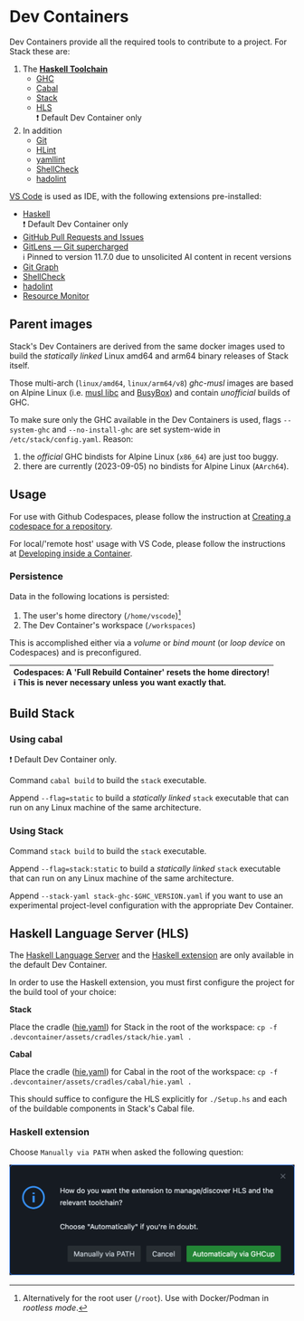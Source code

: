 # Dev Containers

Dev Containers provide all the required tools to contribute to a project. For
Stack these are:

1. The [**Haskell Toolchain**](https://www.haskell.org/ghcup/install/#supported-tools)
    * [GHC](https://www.haskell.org/ghc)
    * [Cabal](https://cabal.readthedocs.io)
    * [Stack](https://docs.haskellstack.org)
    * [HLS](https://haskell-language-server.readthedocs.io)  
      :exclamation: Default Dev Container only
1. In addition
    * [Git](https://git-scm.com)
    * [HLint](https://hackage.haskell.org/package/hlint)
    * [yamllint](https://yamllint.readthedocs.io)
    * [ShellCheck](https://www.shellcheck.net)
    * [hadolint](https://github.com/hadolint/hadolint)

[VS Code](https://code.visualstudio.com) is used as IDE, with the following
extensions pre-installed:

* [Haskell](https://marketplace.visualstudio.com/items?itemName=haskell.haskell)  
  :exclamation: Default Dev Container only
* [GitHub Pull Requests and Issues](https://marketplace.visualstudio.com/items?itemName=GitHub.vscode-pull-request-github)
* [GitLens — Git supercharged](https://marketplace.visualstudio.com/items?itemName=eamodio.gitlens)  
  :information_source: Pinned to version 11.7.0 due to unsolicited AI content
  in recent versions
* [Git Graph](https://marketplace.visualstudio.com/items?itemName=mhutchie.git-graph)
* [ShellCheck](https://marketplace.visualstudio.com/items?itemName=timonwong.shellcheck)
* [hadolint](https://marketplace.visualstudio.com/items?itemName=exiasr.hadolint)
* [Resource Monitor](https://marketplace.visualstudio.com/items?itemName=mutantdino.resourcemonitor)

## Parent images

Stack's Dev Containers are derived from the same docker images used to build
the *statically linked* Linux amd64 and arm64 binary releases of Stack itself.

Those multi-arch (`linux/amd64`, `linux/arm64/v8`) *ghc-musl* images are based
on Alpine Linux (i.e. [musl libc](https://musl.libc.org) and
[BusyBox](https://www.busybox.net)) and contain *unofficial* builds of GHC.

To make sure only the GHC available in the Dev Containers is used, flags
`--system-ghc` and `--no-install-ghc` are set system-wide in
`/etc/stack/config.yaml`. Reason:

1. the *official* GHC bindists for Alpine Linux (`x86_64`) are just too buggy.
2. there are currently (2023-09-05) no bindists for Alpine Linux (`AArch64`).

## Usage

For use with Github Codespaces, please follow the instruction at
[Creating a codespace for a repository](https://docs.github.com/en/codespaces/developing-in-codespaces/creating-a-codespace-for-a-repository#creating-a-codespace-for-a-repository).

For local/'remote host' usage with VS Code, please follow the instructions at
[Developing inside a Container](https://code.visualstudio.com/docs/devcontainers/containers).

### Persistence

Data in the following locations is persisted:

1. The user's home directory (`/home/vscode`)[^1]
2. The Dev Container's workspace (`/workspaces`)

[^1]: Alternatively for the root user (`/root`). Use with Docker/Podman in
*rootless mode*.

This is accomplished either via a *volume* or *bind mount* (or *loop device* on
Codespaces) and is preconfigured.

| **Codespaces: A 'Full Rebuild Container' resets the home directory!**<br>:information_source: This is never necessary unless you want exactly that. |
|:----------------------------------------------------------------------------------------------------------------------------------------------------|

## Build Stack

### Using cabal

:exclamation: Default Dev Container only.

Command `cabal build` to build the `stack` executable.

Append `--flag=static` to build a *statically linked* `stack` executable that
can run on any Linux machine of the same architecture.

### Using Stack

Command `stack build` to build the `stack` executable.

Append `--flag=stack:static` to build a *statically linked* `stack` executable
that can run on any Linux machine of the same architecture.

Append `--stack-yaml stack-ghc-$GHC_VERSION.yaml` if you want to use an
experimental project-level configuration with the appropriate Dev Container.

## Haskell Language Server (HLS)

The
[Haskell Language Server](https://github.com/haskell/haskell-language-server)
and the
[Haskell extension](https://marketplace.visualstudio.com/items?itemName=haskell.haskell)
are only available in the default Dev Container.

In order to use the Haskell extension, you must first configure the project for
the build tool of your choice:

**Stack**

Place the cradle ([hie.yaml](assets/cradles/stack/hie.yaml)) for Stack in the
root of the workspace: `cp -f .devcontainer/assets/cradles/stack/hie.yaml .`

**Cabal**

Place the cradle ([hie.yaml](assets/cradles/cabal/hie.yaml)) for Cabal in the
root of the workspace: `cp -f .devcontainer/assets/cradles/cabal/hie.yaml .`

This should suffice to configure the HLS explicitly for `./Setup.hs` and each
of the buildable components in Stack's Cabal file.

### Haskell extension

Choose `Manually via PATH` when asked the following question:

<img width="520" alt="manageHLS" src="assets/screenshots/manageHLS.png">

